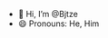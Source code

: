 - 👋 Hi, I’m @Bjtze
- 😄 Pronouns: He, Him

<!---
Bjtze/Bjtze is a ✨ special ✨ repository because its `README.md` (this file) appears on your GitHub profile.
You can click the Preview link to take a look at your changes.
--->

